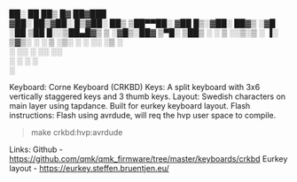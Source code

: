 
██░ ██ ██▒ █▓ ██▓███  
▓██░ ██▒▓██░ █▒▓██░ ██▒
▒██▀▀██░ ▓██ █▒░▓██░ ██▓▒
░▓█ ░██ ▒██ █░░▒██▄█▓▒ ▒
░▓█▒░██▓ ▒▀█░ ▒██▒ ░ ░
▒ ░░▒░▒ ░ ▐░ ▒▓▒░ ░ ░
▒ ░▒░ ░ ░ ░░ ░▒ ░  
 ░ ░░ ░ ░░ ░░  
 ░ ░ ░ ░  
 ░

Keyboard: Corne Keyboard (CRKBD)
Keys: A split keyboard with 3x6 vertically staggered keys and 3 thumb keys.
Layout: Swedish characters on main layer using tapdance. Built for eurkey keyboard layout.
Flash instructions: Flash using avrdude, will req the hvp user space to compile.

> make crkbd:hvp:avrdude

Links:
Github - https://github.com/qmk/qmk_firmware/tree/master/keyboards/crkbd
Eurkey layout - https://eurkey.steffen.bruentjen.eu/
